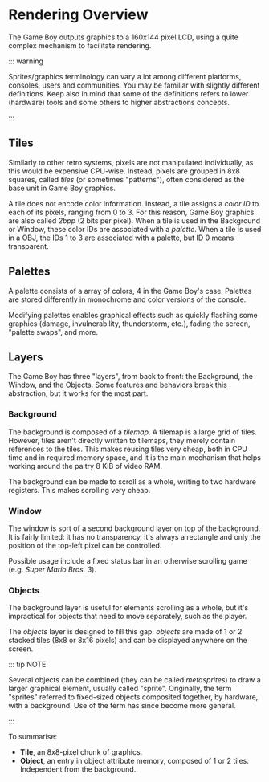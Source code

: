
# Rendering Overview

The Game Boy outputs graphics to a 160x144 pixel LCD, using a quite complex
mechanism to facilitate rendering.

::: warning

Sprites/graphics terminology can vary a lot among different platforms, consoles, 
users and communities. You may be familiar with slightly different definitions.
Keep also in mind that some of the definitions refers to lower (hardware) tools
and some others to higher abstractions concepts.

:::

## Tiles

Similarly to other retro systems, pixels are not manipulated
individually, as this would be expensive CPU-wise. Instead, pixels are grouped
in 8x8 squares, called *tiles* (or sometimes "patterns"), often considered as
the base unit in Game Boy graphics.

A tile does not encode color information. Instead, a tile assigns a
*color ID* to each of its pixels, ranging from 0 to 3. For this reason,
Game Boy graphics are also called *2bpp* (2 bits per pixel). When a tile is used
in the Background or Window, these color IDs are associated with a *palette*. When
a tile is used in a OBJ, the IDs 1 to 3 are associated with a palette, but
ID 0 means transparent.

## Palettes

A palette consists of a array of colors, 4 in the Game Boy's case.
Palettes are stored differently in monochrome and color versions of the console.

Modifying palettes enables graphical effects such as quickly flashing some graphics (damage,
invulnerability, thunderstorm, etc.), fading the screen, "palette swaps", and more.

## Layers

The Game Boy has three "layers", from back to front: the Background, the Window,
and the Objects. Some features and behaviors break this abstraction,
but it works for the most part.

### Background

The background is composed of a *tilemap*. A tilemap is a
large grid of tiles. However, tiles aren't directly written to tilemaps,
they merely contain references to the tiles.
This makes reusing tiles very cheap, both in CPU time and in
required memory space, and it is the main mechanism that helps working around the
paltry 8 KiB of video RAM.

The background can be made to scroll as a whole, writing to two
hardware registers. This makes scrolling very cheap.

### Window

The window is sort of a second background layer on top of the background.
It is fairly limited: it has no transparency, it's always a
rectangle and only the position of the top-left pixel can be controlled.

Possible usage include a fixed status bar in an otherwise scrolling game (e.g.
*Super Mario Bros. 3*).

### Objects

The background layer is useful for elements scrolling as a whole, but
it's impractical for objects that need to move separately, such as the player.

The *objects* layer is designed to fill this gap: *objects* are made of 1 or 2 stacked tiles (8x8 or 8x16 pixels)
and can be displayed anywhere on the screen.

::: tip NOTE

Several objects can be combined (they can be called *metasprites*) to draw
a larger graphical element, usually called "sprite". Originally, the term "sprites"
referred to fixed-sized objects composited together, by hardware, with a background.
Use of the term has since become more general.

:::

To summarise:

- **Tile**, an 8x8-pixel chunk of graphics.
- **Object**, an entry in object attribute memory, composed of 1 or 2
tiles. Independent from the background.
